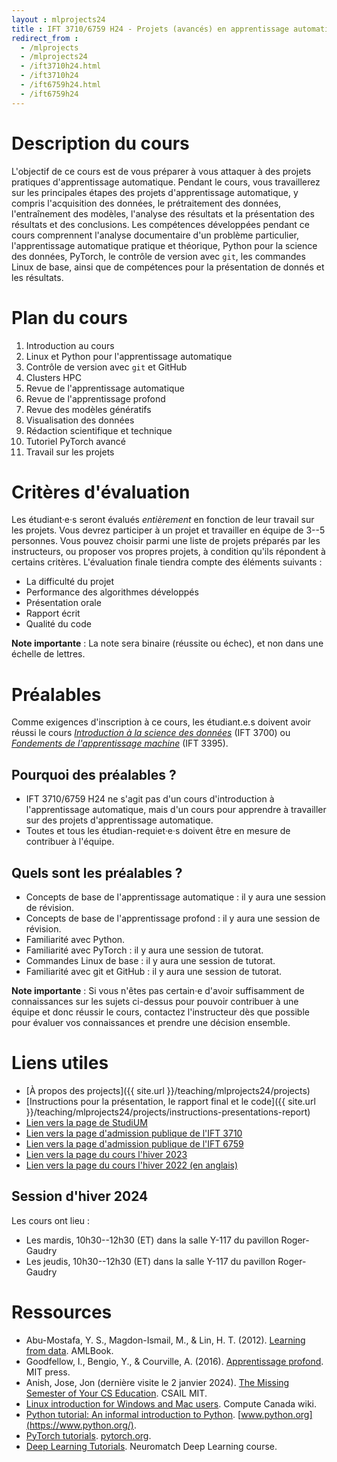 ```yaml
---
layout : mlprojects24
title : IFT 3710/6759 H24 - Projets (avancés) en apprentissage automatique
redirect_from :
  - /mlprojects
  - /mlprojects24
  - /ift3710h24.html
  - /ift3710h24
  - /ift6759h24.html
  - /ift6759h24
---
```


# Description du cours

L'objectif de ce cours est de vous préparer à vous attaquer à des projets pratiques d'apprentissage automatique. Pendant le cours, vous travaillerez sur les principales étapes des projets d'apprentissage automatique, y compris l'acquisition des données, le prétraitement des données, l'entraînement des modèles, l'analyse des résultats et la présentation des résultats et des conclusions. Les compétences développées pendant ce cours comprennent l'analyse documentaire d'un problème particulier, l'apprentissage automatique pratique et théorique, Python pour la science des données, PyTorch, le contrôle de version avec `git`, les commandes Linux de base, ainsi que de compétences pour la présentation de donnés et les résultats.

# Plan du cours

1. Introduction au cours
2. Linux et Python pour l'apprentissage automatique
3. Contrôle de version avec `git` et GitHub
4. Clusters HPC
5. Revue de l'apprentissage automatique
6. Revue de l'apprentissage profond
7. Revue des modèles génératifs
8. Visualisation des données
9. Rédaction scientifique et technique
10. Tutoriel PyTorch avancé
11. Travail sur les projets

# Critères d'évaluation

Les étudiant·e·s seront évalués _entièrement_ en fonction de leur travail sur les projets. Vous devrez participer à un projet et travailler en équipe de 3--5 personnes. Vous pouvez choisir parmi une liste de projets préparés par les instructeurs, ou proposer vos propres projets, à condition qu'ils répondent à certains critères. L'évaluation finale tiendra compte des éléments suivants :

* La difficulté du projet
* Performance des algorithmes développés
* Présentation orale
* Rapport écrit
* Qualité du code

**Note importante** : La note sera binaire (réussite ou échec), et non dans une échelle de lettres.

# Préalables

Comme exigences d'inscription à ce cours, les étudiant.e.s doivent avoir réussi le cours [_Introduction à la science des données_](https://admission.umontreal.ca/cours-et-horaires/cours/ift-3700/) (IFT 3700) ou [_Fondements de l'apprentissage machine_](https://admission.umontreal.ca/cours-et-horaires/cours/ift-3395/) (IFT 3395).

## Pourquoi des préalables ?

* IFT 3710/6759 H24 ne s'agit pas d'un cours d'introduction à l'apprentissage automatique, mais d'un cours pour apprendre à travailler sur des projets d'apprentissage automatique. 
* Toutes et tous les étudian-requiet·e·s doivent être en mesure de contribuer à l'équipe.

## Quels sont les préalables ?

* Concepts de base de l'apprentissage automatique : il y aura une session de révision.
* Concepts de base de l'apprentissage profond : il y aura une session de révision.
* Familiarité avec Python.
* Familiarité avec PyTorch : il y aura une session de tutorat.
* Commandes Linux de base : il y aura une session de tutorat.
* Familiarité avec git et GitHub : il y aura une session de tutorat.

**Note importante** : Si vous n'êtes pas certain·e d'avoir suffisamment de connaissances sur les sujets ci-dessus pour pouvoir contribuer à une équipe et donc réussir le cours, contactez l'instructeur dès que possible pour évaluer vos connaissances et prendre une décision ensemble.

# Liens utiles

* [À propos des projects]({{ site.url }}/teaching/mlprojects24/projects)
* [Instructions pour la présentation, le rapport final et le code]({{ site.url }}/teaching/mlprojects24/projects/instructions-presentations-report)
* [Lien vers la page de StudiUM](https://studium.umontreal.ca/course/view.php?id=292494)
* [Lien vers la page d'admission publique de l'IFT 3710](https://admission.umontreal.ca/cours-et-horaires/cours/ift-3710/)
* [Lien vers la page d'admission publique de l'IFT 6759](https://admission.umontreal.ca/cours-et-horaires/cours/ift-6759/)
* [Lien vers la page du cours l'hiver 2023](https://alexhernandezgarcia.github.io/mlprojects23)
* [Lien vers la page du cours l'hiver 2022 (en anglais)](https://alexhernandezgarcia.github.io/mlprojects22)

## Session d'hiver 2024

Les cours ont lieu :

* Les mardis, 10h30--12h30 (ET) dans la salle Y-117 du pavillon Roger-Gaudry
* Les jeudis, 10h30--12h30 (ET) dans la salle Y-117 du pavillon Roger-Gaudry

# Ressources

* Abu-Mostafa, Y. S., Magdon-Ismail, M., & Lin, H. T. (2012). [Learning from data](https://work.caltech.edu/textbook.html). AMLBook.
* Goodfellow, I., Bengio, Y., & Courville, A. (2016). [Apprentissage profond](https://www.deeplearningbook.org/). MIT press.
* Anish, Jose, Jon (dernière visite le 2 janvier 2024). [The Missing Semester of Your CS Education](https://missing.csail.mit.edu/). CSAIL MIT.
* [Linux introduction for Windows and Mac users](https://docs.computecanada.ca/wiki/Linux_introduction). Compute Canada wiki.
* [Python tutorial: An informal introduction to Python](https://docs.python.org/3/tutorial/introduction.html). [www.python.org](https://www.python.org/).
* [PyTorch tutorials](https://pytorch.org/tutorials/). [pytorch.org](https://pytorch.org).
* [Deep Learning Tutorials](https://deeplearning.neuromatch.io/tutorials/intro.html). Neuromatch Deep Learning course.

